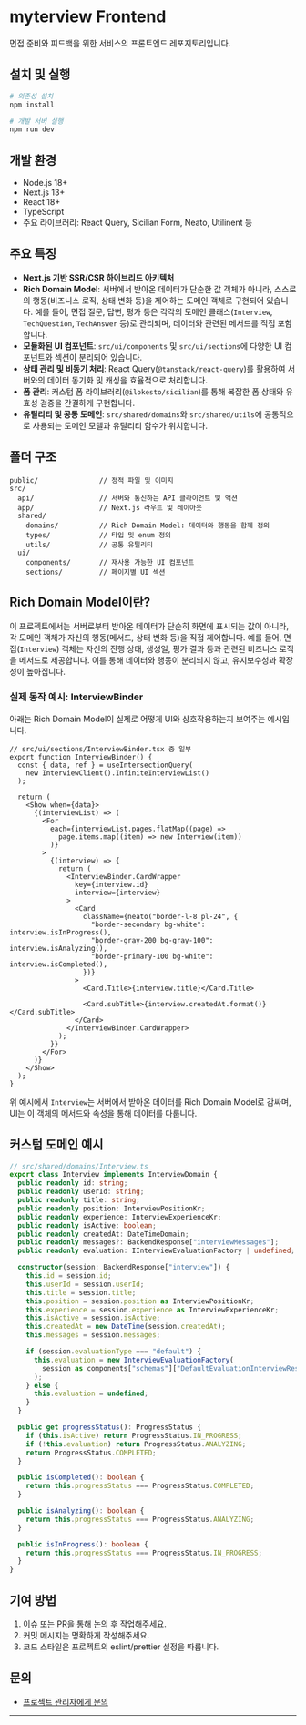 # myterview Frontend

면접 준비와 피드백을 위한 서비스의 프론트엔드 레포지토리입니다.

## 설치 및 실행

```bash
# 의존성 설치
npm install

# 개발 서버 실행
npm run dev
```

## 개발 환경

- Node.js 18+
- Next.js 13+
- React 18+
- TypeScript
- 주요 라이브러리: React Query, Sicilian Form, Neato, Utilinent 등

## 주요 특징

- **Next.js 기반 SSR/CSR 하이브리드 아키텍처**
- **Rich Domain Model**: 서버에서 받아온 데이터가 단순한 값 객체가 아니라, 스스로의 행동(비즈니스 로직, 상태 변화 등)을 제어하는 도메인 객체로 구현되어 있습니다. 예를 들어, 면접 질문, 답변, 평가 등은 각각의 도메인 클래스(`Interview`, `TechQuestion`, `TechAnswer` 등)로 관리되며, 데이터와 관련된 메서드를 직접 포함합니다.
- **모듈화된 UI 컴포넌트**: `src/ui/components` 및 `src/ui/sections`에 다양한 UI 컴포넌트와 섹션이 분리되어 있습니다.
- **상태 관리 및 비동기 처리**: React Query(`@tanstack/react-query`)를 활용하여 서버와의 데이터 동기화 및 캐싱을 효율적으로 처리합니다.
- **폼 관리**: 커스텀 폼 라이브러리(`@ilokesto/sicilian`)를 통해 복잡한 폼 상태와 유효성 검증을 간결하게 구현합니다.
- **유틸리티 및 공통 도메인**: `src/shared/domains`와 `src/shared/utils`에 공통적으로 사용되는 도메인 모델과 유틸리티 함수가 위치합니다.

## 폴더 구조

```
public/               // 정적 파일 및 이미지
src/
  api/                // 서버와 통신하는 API 클라이언트 및 액션
  app/                // Next.js 라우트 및 레이아웃
  shared/
    domains/          // Rich Domain Model: 데이터와 행동을 함께 정의
    types/            // 타입 및 enum 정의
    utils/            // 공통 유틸리티
  ui/
    components/       // 재사용 가능한 UI 컴포넌트
    sections/         // 페이지별 UI 섹션
```

## Rich Domain Model이란?

이 프로젝트에서는 서버로부터 받아온 데이터가 단순히 화면에 표시되는 값이 아니라, 각 도메인 객체가 자신의 행동(메서드, 상태 변화 등)을 직접 제어합니다. 예를 들어, 면접(`Interview`) 객체는 자신의 진행 상태, 생성일, 평가 결과 등과 관련된 비즈니스 로직을 메서드로 제공합니다. 이를 통해 데이터와 행동이 분리되지 않고, 유지보수성과 확장성이 높아집니다.

### 실제 동작 예시: InterviewBinder

아래는 Rich Domain Model이 실제로 어떻게 UI와 상호작용하는지 보여주는 예시입니다.

```tsx
// src/ui/sections/InterviewBinder.tsx 중 일부
export function InterviewBinder() {
  const { data, ref } = useIntersectionQuery(
    new InterviewClient().InfiniteInterviewList()
  );

  return (
    <Show when={data}>
      {(interviewList) => (
        <For
          each={interviewList.pages.flatMap((page) =>
            page.items.map((item) => new Interview(item))
          )}
        >
          {(interview) => {
            return (
              <InterviewBinder.CardWrapper
                key={interview.id}
                interview={interview}
              >
                <Card
                  className={neato("border-l-8 pl-24", {
                    "border-secondary bg-white": interview.isInProgress(),
                    "border-gray-200 bg-gray-100": interview.isAnalyzing(),
                    "border-primary-100 bg-white": interview.isCompleted(),
                  })}
                >
                  <Card.Title>{interview.title}</Card.Title>

                  <Card.subTitle>{interview.createdAt.format()}</Card.subTitle>
                </Card>
              </InterviewBinder.CardWrapper>
            );
          }}
        </For>
      )}
    </Show>
  );
}
```

위 예시에서 `Interview`는 서버에서 받아온 데이터를 Rich Domain Model로 감싸며, UI는 이 객체의 메서드와 속성을 통해 데이터를 다룹니다.

## 커스텀 도메인 예시

```typescript
// src/shared/domains/Interview.ts
export class Interview implements InterviewDomain {
  public readonly id: string;
  public readonly userId: string;
  public readonly title: string;
  public readonly position: InterviewPositionKr;
  public readonly experience: InterviewExperienceKr;
  public readonly isActive: boolean;
  public readonly createdAt: DateTimeDomain;
  public readonly messages?: BackendResponse["interviewMessages"];
  public readonly evaluation: IInterviewEvaluationFactory | undefined;

  constructor(session: BackendResponse["interview"]) {
    this.id = session.id;
    this.userId = session.userId;
    this.title = session.title;
    this.position = session.position as InterviewPositionKr;
    this.experience = session.experience as InterviewExperienceKr;
    this.isActive = session.isActive;
    this.createdAt = new DateTime(session.createdAt);
    this.messages = session.messages;

    if (session.evaluationType === "default") {
      this.evaluation = new InterviewEvaluationFactory(
        session as components["schemas"]["DefaultEvaluationInterviewResponse"]
      );
    } else {
      this.evaluation = undefined;
    }
  }

  public get progressStatus(): ProgressStatus {
    if (this.isActive) return ProgressStatus.IN_PROGRESS;
    if (!this.evaluation) return ProgressStatus.ANALYZING;
    return ProgressStatus.COMPLETED;
  }

  public isCompleted(): boolean {
    return this.progressStatus === ProgressStatus.COMPLETED;
  }

  public isAnalyzing(): boolean {
    return this.progressStatus === ProgressStatus.ANALYZING;
  }

  public isInProgress(): boolean {
    return this.progressStatus === ProgressStatus.IN_PROGRESS;
  }
}
```

## 기여 방법

1. 이슈 또는 PR을 통해 논의 후 작업해주세요.
2. 커밋 메시지는 명확하게 작성해주세요.
3. 코드 스타일은 프로젝트의 eslint/prettier 설정을 따릅니다.

## 문의

- [프로젝트 관리자에게 문의](mailto:wpfekdml@me.com)

---
